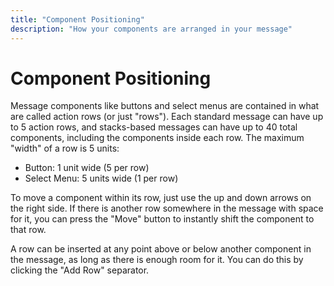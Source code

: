 ```yaml
---
title: "Component Positioning"
description: "How your components are arranged in your message"
---
```


# Component Positioning

Message components like buttons and select menus are contained in what are called action rows (or just "rows"). Each standard message can have up to 5 action rows, and stacks-based messages can have up to 40 total components, including the components inside each row. The maximum "width" of a row is 5 units:

- Button: 1 unit wide (5 per row)
- Select Menu: 5 units wide (1 per row)

To move a component within its row, just use the up and down arrows on the right side. If there is another row somewhere in the message with space for it, you can press the "Move" button to instantly shift the component to that row.

A row can be inserted at any point above or below another component in the message, as long as there is enough room for it. You can do this by clicking the "Add Row" separator.
